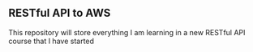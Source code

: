 ## RESTful API to AWS
This repository will store everything I am learning in a new RESTful API course that I have started